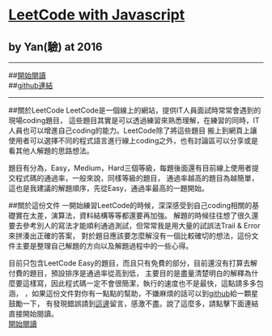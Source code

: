 # [LeetCode with Javascript](https://www.gitbook.com/read/book/skyyen999/-leetcode-with-javascript)  
## by Yan(驗) at 2016
***
##[開始閱讀](https://www.gitbook.com/read/book/skyyen999/-leetcode-with-javascript)  
##[github連結](https://github.com/skyyen999/leetcodeWithJS)  
***
##關於LeetCode
LeetCode是一個線上的網站，提供IT人員面試時常常會遇到的現場coding題目，
這些題目其實是可以透過練習來熟悉理解，在練習的同時，IT人員也可以增進自己coding的能力。LeetCode除了將這些題目
搬上到網頁上讓使用者可以選擇不同的程式語言進行線上coding之外，也有討論區可以分享或是看其他人解題的思路想法。
    
題目有分為，Easy，Medium，Hard三個等級，每題後面還有目前線上使用者提交程式碼的通過率，一般來說，同樣等級的題目，
通過率越高的題目為越簡單，這也是我建議的解題順序，先從Easy，通過率最高的一題開始。
  
##關於這份文件
一開始練習LeetCode的時候，深深感受到自己coding相關的基礎實在太差，演算法，資料結構等等都還要再加強。
解題的時候往往想了很久還要去參考別人的寫法才能順利通過測試，但常常我是用大量的試誤法Trail & Error來拼湊出正確的答案，
對於題目應該要怎麼解沒有一個比較確切的想法，這份文件主要是整理自己解題的方向以及解題過程中的一些心得。
  
目前只包含LeetCode Easy的題目，而且只有免費的部分，目前還沒有打算去解付費的題目，預設排序是通過率從高到低，
主要目的是盡量清楚明白的解釋為什麼要這樣寫，因此程式碼一定不會很簡潔，執行的速度也不是最快，這點請多多包涵，
，如果這份文件對你有一點點的幫助，不嫌麻煩的話可以到[github](https://github.com/skyyen999/leetcodeWithJS)給一顆星鼓勵一下，
	有發現錯誤請到[這邊](https://github.com/skyyen999/leetcodeWithJS/issues/new)留言，感激不盡。說了這麼多，請點擊下面連結直接開始閱讀。  
[開始閱讀](https://www.gitbook.com/read/book/skyyen999/-leetcode-with-javascript)  




